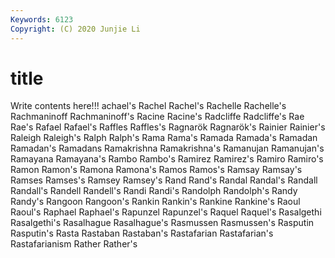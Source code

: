 ```yaml
---
Keywords: 6123
Copyright: (C) 2020 Junjie Li
---
```


# title

Write contents here!!!
achael's 
Rachel 
Rachel's
Rachelle 
Rachelle's 
Rachmaninoff 
Rachmaninoff's 
Racine 
Racine's 
Radcliffe 
Radcliffe's 
Rae 
Rae's
Rafael 
Rafael's 
Raffles 
Raffles's 
Ragnarök 
Ragnarök's 
Rainier 
Rainier's 
Raleigh 
Raleigh's
Ralph 
Ralph's 
Rama 
Rama's 
Ramada 
Ramada's 
Ramadan 
Ramadan's 
Ramadans 
Ramakrishna
Ramakrishna's 
Ramanujan 
Ramanujan's 
Ramayana 
Ramayana's 
Rambo 
Rambo's 
Ramirez 
Ramirez's 
Ramiro
Ramiro's 
Ramon 
Ramon's 
Ramona 
Ramona's 
Ramos 
Ramos's 
Ramsay 
Ramsay's 
Ramses
Ramses's 
Ramsey 
Ramsey's 
Rand 
Rand's 
Randal 
Randal's 
Randall 
Randall's 
Randell
Randell's 
Randi 
Randi's 
Randolph 
Randolph's 
Randy 
Randy's 
Rangoon 
Rangoon's 
Rankin
Rankin's 
Rankine 
Rankine's 
Raoul 
Raoul's 
Raphael 
Raphael's 
Rapunzel 
Rapunzel's 
Raquel
Raquel's 
Rasalgethi 
Rasalgethi's 
Rasalhague 
Rasalhague's 
Rasmussen 
Rasmussen's 
Rasputin 
Rasputin's 
Rasta
Rastaban 
Rastaban's 
Rastafarian 
Rastafarian's 
Rastafarianism 
Rather 
Rather's 

